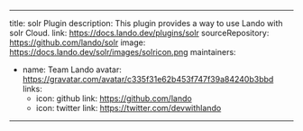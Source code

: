 
---
title: solr Plugin
description: This plugin provides a way to use Lando with solr Cloud.
link: https://docs.lando.dev/plugins/solr
sourceRepository: https://github.com/lando/solr
image: https://docs.lando.dev/solr/images/solricon.png
maintainers:
  - name: Team Lando
    avatar: https://gravatar.com/avatar/c335f31e62b453f747f39a84240b3bbd
    links:
      - icon: github
        link: https://github.com/lando
      - icon: twitter
        link: https://twitter.com/devwithlando
---

